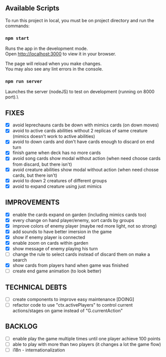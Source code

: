 ## Available Scripts
To run this project in local, you must be on project directory and run the commands:

### `npm start`
Runs the app in the development mode.\
Open [http://localhost:3000](http://localhost:3000) to view it in your browser.

The page will reload when you make changes.\
You may also see any lint errors in the console.

### `npm run server`
Launches the server (nodeJS) to test on development (running on 8000 port).\

## FIXES
- [x] avoid leprechauns cards be down with mimics cards (on down moves)
- [x] avoid to active cards abilities without 2 replicas of same creature (mimics doesn't work to active abilities)
- [x] avoid to down cards and don't have cards enough to discard on end turn
- [x] finish game when deck has no more cards
- [x] avoid song cards show modal without action (when need choose cards from discard, but there isn't)
- [x] avoid creature abilities show modal without action (when need chosse cards, but there isn't)
- [x] avoid to down 2 creatures of different groups
- [x] avoid to expand creature using just mimics

## IMPROVEMENTS
- [x] enable the cards expand on garden (including mimics cards too)
- [x] every change on hand player/enemy, sort cards by groups
- [x] improve colors of enemy player (maybe red more light, not so strong)
- [x] add sounds to have better imersion in the game
- [x] show if enemy player is connected
- [x] enable zoom on cards within garden
- [x] show message of enemy playing his turn
- [ ] change the rule to select cards instead of discard them on make a search
- [x] show cards from players hand when game was finished
- [ ] create end game animation (to look better)

## TECHNICAL DEBTS
- [ ] create components to improve easy maintenance [DOING]
- [ ] refactor code to use "ctx.activePlayers" to control current actions/stages on game instead of "G.currentAction"

## BACKLOG
- [ ] enable play the game multiple times until one player achieve 100 points
- [ ] able to play with more than two players (it changes a lot the game flow)
- [ ] i18n - internationalization